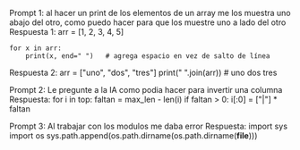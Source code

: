 Prompt 1: al hacer un print de los elementos de un array me los muestra uno abajo del otro, como puedo hacer para que los muestre uno a lado del otro
Respuesta 1:
    arr = [1, 2, 3, 4, 5]

    for x in arr:
        print(x, end=" ")   # agrega espacio en vez de salto de línea

Respuesta 2:
    arr = ["uno", "dos", "tres"]
    print(" ".join(arr))  # uno dos tres



Prompt 2: Le pregunte a la IA como podia hacer para invertir una columna 
Respuesta:
    for i in top:
        faltan = max_len - len(i)
        if faltan > 0:
            i[:0] = ["|"] * faltan 


Prompt 3: Al trabajar con los modulos me daba error
Respuesta:
    import sys
    import os
    sys.path.append(os.path.dirname(os.path.dirname(__file__)))